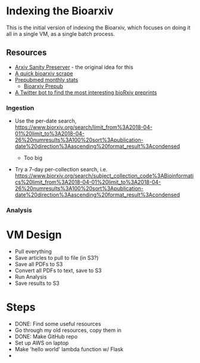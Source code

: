 # Indexing the Bioarxiv

This is the initial version of indexing the Bioarxiv, which focuses on doing it all in a single VM, as a single batch process.

## Resources

* [Arxiv Sanity Preserver](https://github.com/karpathy/arxiv-sanity-preserver) - the original idea for this
* [A quick bioarxiv scrape](http://predictablynoisy.com/scrape-biorxiv.html)
* [Prepubmed monthly stats](http://www.prepubmed.org/monthly_stats/)
	* [Bioarxiv Prepub](https://github.com/OmnesRes/prepub/blob/master/biorxiv/biorxiv.py)
* [A Twitter bot to find the most interesting bioRxiv preprints](https://gigabaseorgigabyte.wordpress.com/2017/08/08/a-twitter-bot-to-find-the-most-interesting-biorxiv-preprints/)


### Ingestion

* Use the per-date search, https://www.biorxiv.org/search/limit_from%3A2018-04-01%20limit_to%3A2018-04-26%20numresults%3A100%20sort%3Apublication-date%20direction%3Aascending%20format_result%3Acondensed 
	* Too big

* Try a 7-day per-collection search, i.e. https://www.biorxiv.org/search/subject_collection_code%3ABioinformatics%20limit_from%3A2018-04-01%20limit_to%3A2018-04-26%20numresults%3A100%20sort%3Apublication-date%20direction%3Aascending%20format_result%3Acondensed


### Analysis

# VM Design

* Pull everything
* Save articles to pull to file (in S3?)
* Save all PDFs to S3
* Convert all PDFs to text, save to S3
* Run Analysis
* Save results to S3






# Steps

* DONE: Find some useful resources
* Go through my old resources, copy them in
* DONE: Make GitHub repo
* Set up AWS on laptop
* Make 'hello world' lambda function w/ Flask
* 




